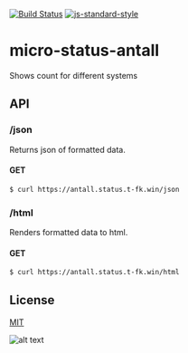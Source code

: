 [![Build Status](https://travis-ci.org/telemark/micro-status-antall.svg?branch=master)](https://travis-ci.org/telemark/micro-status-antall)
[![js-standard-style](https://img.shields.io/badge/code%20style-standard-brightgreen.svg?style=flat)](https://github.com/feross/standard)
# micro-status-antall
Shows count for different systems

## API

### **/json**

Returns json of formatted data.

#### GET

```bash
$ curl https://antall.status.t-fk.win/json
```

### **/html**

Renders formatted data to html. 

#### GET

```bash
$ curl https://antall.status.t-fk.win/html
```

## License
[MIT](LICENSE)

![alt text](https://robots.kebabstudios.party/micro-status-antall.png "Robohash image of micro-status-antall")

